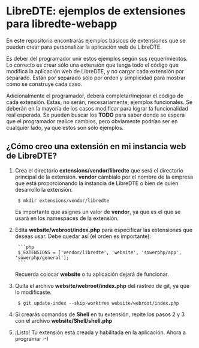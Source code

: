 LibreDTE: ejemplos de extensiones para libredte-webapp
======================================================

En este repositorio encontrarás ejemplos básicos de extensiones que se pueden
crear para personalizar la aplicación web de LibreDTE.

Es deber del programador unir estos ejemplos según sus requerimientos. Lo
correcto es crear sólo una extensión que tenga todo el código que modifica la
aplicación web de LibreDTE, y no cargar cada extensión por separado. Están por
separado sólo por orden y simplicidad para mostrar cómo se construye cada caso.

Adicionalmente el programador, deberá completar/mejorar el código de cada
extensión. Estas, no serán, necesariamente, ejemplos funcionales. Se deberán en
la mayoría de los casos modificar para lograr la funcionalidad real esperada.
Se pueden buscar los **TODO** para saber donde se espera que el programador
realice cambios, pero obviamente podrían ser en cualquier lado, ya que estos
son sólo ejemplos.

¿Cómo creo una extensión en mi instancia web de LibreDTE?
-----------------------------------------------------------------------------

1. Crea el directorio **extensions/vendor/libredte** que será el directorio
   principal de la extensión. **vendor** cámbialo por el nombre de la
   empresa que está proporcionando la instancia de LibreDTE o bien de quien
   desarrollo la extensión.

        $ mkdir extensions/vendor/libredte

    Es importante que asignes un valor de **vendor**, ya que es el que se usará
    en los namespaces de la extensión.

2. Edita **website/webroot/index.php** para especificar las extensiones que
   deseas usar. Debe quedar así (el orden es importante):

        ```php
        $_EXTENSIONS = ['vendor/libredte', 'website', 'sowerphp/app', 'sowerphp/general'];
        ```

    Recuerda colocar **website** o tu aplicación dejará de funcionar.

3. Quita el archivo **website/webroot/index.php** del rastreo de git, ya que lo
   modificaste.

        $ git update-index --skip-worktree website/webroot/index.php

4. Si crearás comandos de **Shell** en tu extensión, repite los pasos 2 y 3 con
   el archivo **website/Shell/shell.php**

5. ¡Listo! Tu extensión está creada y habilitada en la aplicación. Ahora a programar :-)
